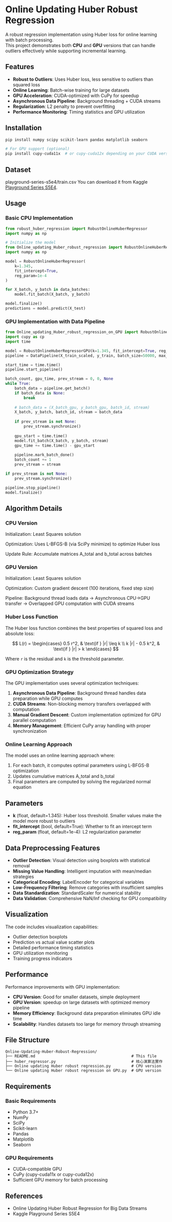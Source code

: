 # Online Updating Huber Robust Regression

A robust regression implementation using Huber loss for online learning with batch processing.  
This project demonstrates both **CPU** and **GPU** versions that can handle outliers effectively while supporting incremental learning.

## Features
- **Robust to Outliers**: Uses Huber loss, less sensitive to outliers than squared loss
- **Online Learning**: Batch-wise training for large datasets
- **GPU Acceleration**: CUDA-optimized with CuPy for speedup
- **Asynchronous Data Pipeline**: Background threading + CUDA streams
- **Regularization**: L2 penalty to prevent overfitting
- **Performance Monitoring**: Timing statistics and GPU utilization

## Installation

```bash
pip install numpy scipy scikit-learn pandas matplotlib seaborn

# For GPU support (optional)
pip install cupy-cuda11x  # or cupy-cuda12x depending on your CUDA version
```
## Dataset
playground-series-s5e4/train.csv
You can download it from Kaggle [Playground Series S5E4](https://www.kaggle.com/competitions/playground-series-s5e4).
## Usage

### Basic CPU Implementation

```python
from robust_huber_regression import RobustOnlineHuberRegressor
import numpy as np

# Initialize the model
from Online_updating_Huber_robust_regression import RobustOnlineHuberRegressor
import numpy as np

model = RobustOnlineHuberRegressor(
    k=1.345,
    fit_intercept=True, 
    reg_param=1e-4
)

for X_batch, y_batch in data_batches:
    model.fit_batch(X_batch, y_batch)

model.finalize()
predictions = model.predict(X_test)
```

### GPU Implementation with Data Pipeline

```python
from Online_updating_Huber_robust_regression_on_GPU import RobustOnlineHuberRegressorGPU, DataPipeline
import cupy as cp
import time

model = RobustOnlineHuberRegressorGPU(k=1.345, fit_intercept=True, reg_param=1e-4)
pipeline = DataPipeline(X_train_scaled, y_train, batch_size=50000, max_queue_size=3)

start_time = time.time()
pipeline.start_pipeline()

batch_count, gpu_time, prev_stream = 0, 0, None
while True:
    batch_data = pipeline.get_batch()
    if batch_data is None:
        break
    
    # batch_data = (X_batch_gpu, y_batch_gpu, batch_id, stream)
    X_batch, y_batch, batch_id, stream = batch_data
    
    if prev_stream is not None:
        prev_stream.synchronize()
    
    gpu_start = time.time()
    model.fit_batch(X_batch, y_batch, stream)
    gpu_time += time.time() - gpu_start
    
    pipeline.mark_batch_done()
    batch_count += 1
    prev_stream = stream

if prev_stream is not None:
    prev_stream.synchronize()

pipeline.stop_pipeline()
model.finalize()
```

## Algorithm Details
### CPU Version
Initialization: Least Squares solution

Optimization: Uses L-BFGS-B (via SciPy minimize) to optimize Huber loss

Update Rule: Accumulate matrices A_total and b_total across batches

### GPU Version
Initialization: Least Squares solution

Optimization: Custom gradient descent (100 iterations, fixed step size)

Pipeline: Background thread loads data → Asynchronous CPU→GPU transfer → Overlapped GPU computation with CUDA streams

### Huber Loss Function

The Huber loss function combines the best properties of squared loss and absolute loss:

$$
L(r) = \begin{cases}
0.5 r^2, & \text{if } |r| \leq k \\
k |r| - 0.5 k^2, & \text{if } |r| > k
\end{cases}
$$

Where `r` is the residual and `k` is the threshold parameter.

### GPU Optimization Strategy

The GPU implementation uses several optimization techniques:

1. **Asynchronous Data Pipeline**: Background thread handles data preparation while GPU computes
2. **CUDA Streams**: Non-blocking memory transfers overlapped with computation
3. **Manual Gradient Descent**: Custom implementation optimized for GPU parallel computation
4. **Memory Management**: Efficient CuPy array handling with proper synchronization

### Online Learning Approach

The model uses an online learning approach where:
1. For each batch, it computes optimal parameters using L-BFGS-B optimization
2. Updates cumulative matrices A_total and b_total
3. Final parameters are computed by solving the regularized normal equation

## Parameters

- **k** (float, default=1.345): Huber loss threshold. Smaller values make the model more robust to outliers
- **fit_intercept** (bool, default=True): Whether to fit an intercept term
- **reg_param** (float, default=1e-4): L2 regularization parameter

## Data Preprocessing Features

- **Outlier Detection**: Visual detection using boxplots with statistical removal
- **Missing Value Handling**: Intelligent imputation with mean/median strategies
- **Categorical Encoding**: LabelEncoder for categorical variables
- **Low-Frequency Filtering**: Remove categories with insufficient samples
- **Data Standardization**: StandardScaler for numerical stability
- **Data Validation**: Comprehensive NaN/Inf checking for GPU compatibility

## Visualization

The code includes visualization capabilities:
- Outlier detection boxplots
- Prediction vs actual value scatter plots
- Detailed performance timing statistics
- GPU utilization monitoring
- Training progress indicators

## Performance

Performance improvements with GPU implementation:
- **CPU Version**: Good for smaller datasets, simple deployment
- **GPU Version**: speedup on large datasets with optimized memory pipeline
- **Memory Efficiency**: Background data preparation eliminates GPU idle time
- **Scalability**: Handles datasets too large for memory through streaming

## File Structure

```
Online-Updating-Huber-Robust-Regression/
├── README.md                                          # This file
├── huber_regressor.py                                 # 核心演算法實作
├── Online updating Huber robust regression.py         # CPU version
└── Online updating Huber robust regression on GPU.py  # GPU version                                   
```

## Requirements

### Basic Requirements
- Python 3.7+
- NumPy
- SciPy
- Scikit-learn
- Pandas
- Matplotlib
- Seaborn

### GPU Requirements
- CUDA-compatible GPU
- CuPy (cupy-cuda11x or cupy-cuda12x)
- Sufficient GPU memory for batch processing

## References

- Online Updating Huber Robust Regression for Big Data Streams
- Kaggle Playground Series S5E4

